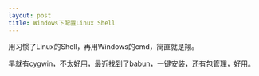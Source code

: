 ```yaml
---
layout: post
title: Windows下配置Linux Shell
---
```


用习惯了Linux的Shell，再用Windows的cmd，简直就是翔。

早就有cygwin，不太好用，最近找到了[babun](http://babun.github.io)，一键安装，还有包管理，好用。


